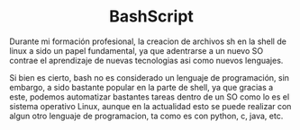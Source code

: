 <h1 align="center">BashScript</h1>
<p>Durante mi formación profesional, la creacion de archivos sh en la shell de linux a sido un papel fundamental, ya que adentrarse a un nuevo SO contrae el aprendizaje de nuevas tecnologias asi como nuevos lenguajes.</p>
<p>Si bien es cierto, bash no es considerado un lenguaje de programación, sin embargo, a sido bastante popular en la parte de shell, ya que gracias a este, podemos automatizar bastantes tareas dentro de un SO como lo es el sistema operativo Linux, aunque en la actualidad esto se puede realizar con algun otro lenguaje de programacion, ta como es con python, c, java, etc.</p>

